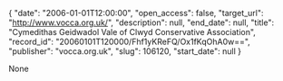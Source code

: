 {
  "date": "2006-01-01T12:00:00", 
  "open_access": false, 
  "target_url": "http://www.vocca.org.uk/", 
  "description": null, 
  "end_date": null, 
  "title": "Cymedithas Geidwadol Vale of Clwyd Conservative Association", 
  "record_id": "20060101T120000/Fhf1yKReFQ/Ox1fKqOhA0w==", 
  "publisher": "vocca.org.uk", 
  "slug": 106120, 
  "start_date": null
}

None
